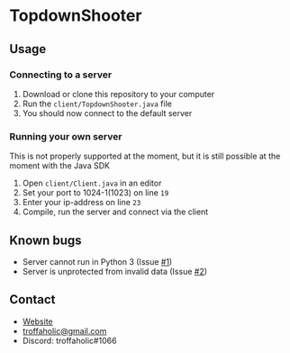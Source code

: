 # TopdownShooter

## Usage
### Connecting to a server
1. Download or clone this repository to your computer
2. Run the `client/TopdownShooter.java` file
3. You should now connect to the default server
### Running your own server
This is not properly supported at the moment, but it is still possible at the moment with the Java SDK
1. Open `client/Client.java` in an editor 
2. Set your port to 1024-1(1023) on line `19` 
3. Enter your ip-address on line `23`
4. Compile, run the server and connect via the client
## Known bugs
* Server cannot run in Python 3 (Issue [#1](https://github.com/LogFlames/TopdownShooter/issues/1))
* Server is unprotected from invalid data (Issue [#2](https://github.com/LogFlames/TopdownShooter/issues/2))
## Contact
* [Website](https://troff.xyz)
* [troffaholic@gmail.com](mailto:troffaholic@gmail.com)
* Discord: troffaholic#1066
